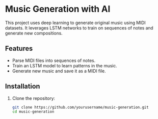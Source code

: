 # Music Generation with AI

This project uses deep learning to generate original music using MIDI datasets. It leverages LSTM networks to train on sequences of notes and generate new compositions.

## Features
- Parse MIDI files into sequences of notes.
- Train an LSTM model to learn patterns in the music.
- Generate new music and save it as a MIDI file.

## Installation
1. Clone the repository:
   ```bash
   git clone https://github.com/yourusername/music-generation.git
   cd music-generation

